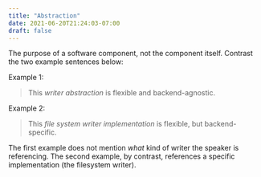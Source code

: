 ```yaml
---
title: "Abstraction"
date: 2021-06-20T21:24:03-07:00
draft: false
---
```


The purpose of a software component, not the component itself. Contrast the two example sentences below:

Example 1:
> This *writer abstraction* is flexible and backend-agnostic.

Example 2:
> This *file system writer implementation* is flexible, but backend-specific.

The first example does not mention _what_ kind of writer the speaker is referencing. The second example, by contrast, references a specific implementation (the filesystem writer).
